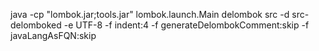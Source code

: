 java -cp "lombok.jar;tools.jar" lombok.launch.Main delombok src -d src-delomboked -e UTF-8 -f indent:4 -f generateDelombokComment:skip -f javaLangAsFQN:skip